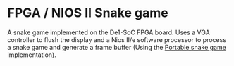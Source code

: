 # FPGA / NIOS II Snake game

A snake game implemented on the De1-SoC FPGA board. Uses a VGA controller to flush the display and a Nios II/e software processor to process a snake game and generate a frame buffer (Using the [Portable snake game](https://github.com/MartBent/portable-snake/) implementation).
